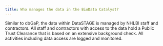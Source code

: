 ```yaml
---
title: Who manages the data in the BioData Catalyst?
---
```


Similar to dbGaP, the data within DataSTAGE is managed by NHLBI staff and contractors. All staff and contractors with access to the data hold a Public Trust Clearance that is based on an extensive background check. All activities including data access are logged and monitored.
